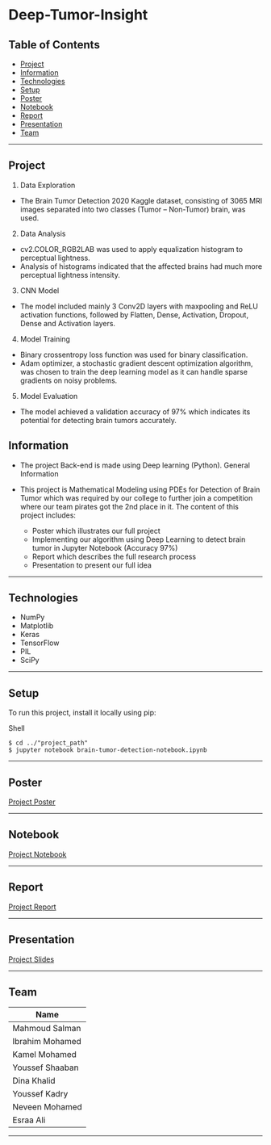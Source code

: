 # Deep-Tumor-Insight

## Table of Contents
- [Project](#project)
- [Information](#information)
- [Technologies](#technologies)
- [Setup](#setup)
- [Poster](#poster)
- [Notebook](#notebook)
- [Report](#report)
- [Presentation](#presentation)
- [Team](#team)

<hr>

## Project

1. Data Exploration
- The Brain Tumor Detection 2020 Kaggle dataset, consisting of 3065 MRI images separated into two classes (Tumor – Non-Tumor) brain, was used.

2. Data Analysis
- cv2.COLOR_RGB2LAB was used to apply equalization histogram to perceptual lightness.
- Analysis of histograms indicated that the affected brains had much more perceptual lightness intensity.

3. CNN Model
- The model included mainly 3 Conv2D layers with maxpooling and ReLU activation functions, followed by Flatten, Dense, Activation, Dropout, Dense and Activation layers.

4. Model Training
 - Binary crossentropy loss function was used for binary classification.
- Adam optimizer, a stochastic gradient descent optimization algorithm, was chosen to train the deep learning model as it can handle sparse gradients on noisy problems.

5. Model Evaluation
- The model achieved a validation accuracy of 97% which indicates its potential for detecting brain tumors accurately.
 

## Information

- The project Back-end is made using Deep learning (Python).
General Information

- This project is Mathematical Modeling using PDEs for Detection of Brain Tumor which was required by our college to further join a competition where our team pirates got the 2nd place in it. The content of this project includes:
    - Poster which illustrates our full project
    - Implementing our algorithm using Deep Learning to detect brain tumor in Jupyter Notebook (Accuracy 97%)
    - Report which describes the full research process
    - Presentation to present our full idea

<hr>

## Technologies
- NumPy
- Matplotlib
- Keras
- TensorFlow
- PIL
- SciPy

<hr>

## Setup

To run this project, install it locally using pip:

Shell

    $ cd ../"project_path"
    $ jupyter notebook brain-tumor-detection-notebook.ipynb

<hr>

## Poster

[Project Poster](assets/DeepTumorInsight_poster.pdf)
<hr>

## Notebook

[Project Notebook](DeepTumorInsight_notebook.ipynb)
<hr>

## Report

[Project Report](assets/DeepTumorInsight_report.pdf)

<hr>

## Presentation

[Project Slides](assets/DeepTumorInsight_slides.pptx)

<hr>

## Team
Name|
--- |
Mahmoud Salman|
Ibrahim Mohamed|
Kamel Mohamed|
Youssef Shaaban|
Dina Khalid|
Youssef Kadry|
Neveen Mohamed|
Esraa Ali|

<hr>